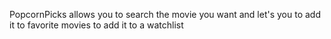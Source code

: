 PopcornPicks allows you to search the movie you want and let's you to add it to favorite movies to add it to a watchlist
